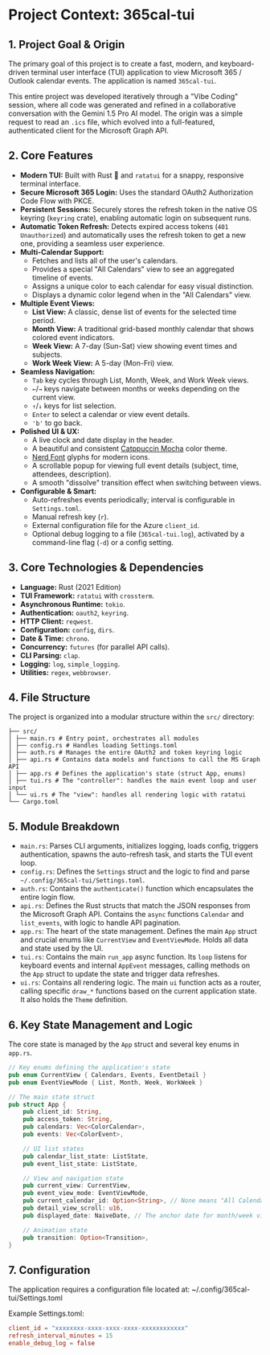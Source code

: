 # Project Context: 365cal-tui

## 1. Project Goal & Origin

The primary goal of this project is to create a fast, modern, and keyboard-driven terminal user interface (TUI) application to view Microsoft 365 / Outlook calendar events. The application is named `365cal-tui`.

This entire project was developed iteratively through a "Vibe Coding" session, where all code was generated and refined in a collaborative conversation with the Gemini 1.5 Pro AI model. The origin was a simple request to read an `.ics` file, which evolved into a full-featured, authenticated client for the Microsoft Graph API.

## 2. Core Features

- **Modern TUI:** Built with Rust 🦀 and `ratatui` for a snappy, responsive terminal interface.
- **Secure Microsoft 365 Login:** Uses the standard OAuth2 Authorization Code Flow with PKCE.
- **Persistent Sessions:** Securely stores the refresh token in the native OS keyring (`keyring` crate), enabling automatic login on subsequent runs.
- **Automatic Token Refresh:** Detects expired access tokens (`401 Unauthorized`) and automatically uses the refresh token to get a new one, providing a seamless user experience.
- **Multi-Calendar Support:**
  - Fetches and lists all of the user's calendars.
  - Provides a special "All Calendars" view to see an aggregated timeline of events.
  - Assigns a unique color to each calendar for easy visual distinction.
  - Displays a dynamic color legend when in the "All Calendars" view.
- **Multiple Event Views:**
  - **List View:** A classic, dense list of events for the selected time period.
  - **Month View:** A traditional grid-based monthly calendar that shows colored event indicators.
  - **Week View:** A 7-day (Sun-Sat) view showing event times and subjects.
  - **Work Week View:** A 5-day (Mon-Fri) view.
- **Seamless Navigation:**
  - `Tab` key cycles through List, Month, Week, and Work Week views.
  - `←`/`→` keys navigate between months or weeks depending on the current view.
  - `↑`/`↓` keys for list selection.
  - `Enter` to select a calendar or view event details.
  - `'b'` to go back.
- **Polished UI & UX:**
  - A live clock and date display in the header.
  - A beautiful and consistent [Catppuccin Mocha](https://github.com/catppuccin) color theme.
  - [Nerd Font](https://www.nerdfonts.com/) glyphs for modern icons.
  - A scrollable popup for viewing full event details (subject, time, attendees, description).
  - A smooth "dissolve" transition effect when switching between views.
- **Configurable & Smart:**
  - Auto-refreshes events periodically; interval is configurable in `Settings.toml`.
  - Manual refresh key (`r`).
  - External configuration file for the Azure `client_id`.
  - Optional debug logging to a file (`365cal-tui.log`), activated by a command-line flag (`-d`) or a config setting.

## 3. Core Technologies & Dependencies

- **Language:** Rust (2021 Edition)
- **TUI Framework:** `ratatui` with `crossterm`.
- **Asynchronous Runtime:** `tokio`.
- **Authentication:** `oauth2`, `keyring`.
- **HTTP Client:** `reqwest`.
- **Configuration:** `config`, `dirs`.
- **Date & Time:** `chrono`.
- **Concurrency:** `futures` (for parallel API calls).
- **CLI Parsing:** `clap`.
- **Logging:** `log`, `simple_logging`.
- **Utilities:** `regex`, `webbrowser`.

## 4. File Structure

The project is organized into a modular structure within the `src/` directory:

```.
├── src/
│ ├── main.rs # Entry point, orchestrates all modules
│ ├── config.rs # Handles loading Settings.toml
│ ├── auth.rs # Manages the entire OAuth2 and token keyring logic
│ ├── api.rs # Contains data models and functions to call the MS Graph API
│ ├── app.rs # Defines the application's state (struct App, enums)
│ ├── tui.rs # The "controller": handles the main event loop and user input
│ └── ui.rs # The "view": handles all rendering logic with ratatui
└── Cargo.toml
```

## 5. Module Breakdown

- `main.rs`: Parses CLI arguments, initializes logging, loads config, triggers authentication, spawns the auto-refresh task, and starts the TUI event loop.
- `config.rs`: Defines the `Settings` struct and the logic to find and parse `~/.config/365cal-tui/Settings.toml`.
- `auth.rs`: Contains the `authenticate()` function which encapsulates the entire login flow.
- `api.rs`: Defines the Rust structs that match the JSON responses from the Microsoft Graph API. Contains the `async` functions `Calendar` and `list_events`, with logic to handle API pagination.
- `app.rs`: The heart of the state management. Defines the main `App` struct and crucial enums like `CurrentView` and `EventViewMode`. Holds all data and state used by the UI.
- `tui.rs`: Contains the main `run_app` async function. Its `loop` listens for keyboard events and internal `AppEvent` messages, calling methods on the `App` struct to update the state and trigger data refreshes.
- `ui.rs`: Contains all rendering logic. The main `ui` function acts as a router, calling specific `draw_*` functions based on the current application state. It also holds the `Theme` definition.

## 6. Key State Management and Logic

The core state is managed by the `App` struct and several key enums in `app.rs`.

```rust
// Key enums defining the application's state
pub enum CurrentView { Calendars, Events, EventDetail }
pub enum EventViewMode { List, Month, Week, WorkWeek }

// The main state struct
pub struct App {
    pub client_id: String,
    pub access_token: String,
    pub calendars: Vec<ColorCalendar>,
    pub events: Vec<ColorEvent>,

    // UI list states
    pub calendar_list_state: ListState,
    pub event_list_state: ListState,

    // View and navigation state
    pub current_view: CurrentView,
    pub event_view_mode: EventViewMode,
    pub current_calendar_id: Option<String>, // None means "All Calendars"
    pub detail_view_scroll: u16,
    pub displayed_date: NaiveDate, // The anchor date for month/week views

    // Animation state
    pub transition: Option<Transition>,
}
```

## 7. Configuration

The application requires a configuration file located at: ~/.config/365cal-tui/Settings.toml

Example Settings.toml:

```toml
client_id = "xxxxxxxx-xxxx-xxxx-xxxx-xxxxxxxxxxxx"
refresh_interval_minutes = 15
enable_debug_log = false
```
